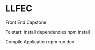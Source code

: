 # LLFEC
Front End Capstone

To start:
Install dependencies
npm install

Compile Application
npm run dev
